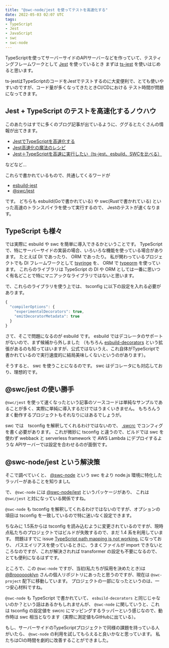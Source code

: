 ```yaml
---
title: "@swc-node/jest を使ってテストを高速化する"
date: 2022-05-03 02:07 UTC
tags: 
- TypeScript
- Jest
- JavaScript
- swc
- swc-node
---
```


TypeScriptを使ってサーバーサイドのAPIサーバーなどを作っていて、テスティングフレームワークとして [Jest](https://jestjs.io/ja/) を使っているとき
まずは [ts-jest](https://kulshekhar.github.io/ts-jest/) を使いはじめると思います。

ts-jestはTypeScriptのコードをJestでテストするのに大変便利で、とても使いやすいのですが、コード量が多くなってきたときCI/CDにおける
テスト時間が問題になってきます。

## Jest + TypeScript のテストを高速化するノウハウ

このあたりはすでに多くのブログ記事が出ているように、ググるとたくさんの情報が出てきます。

- [JestでTypeScriptを高速化する](https://miyauchi.dev/ja/posts/speeding-up-jest/)
- [Jest高速化の魔法のレシピ](https://akfm.dev/blog/2020-09-25/jest.html)
- [Jest＋TypeScriptを高速に実行したい（ts-jest、esbuild、SWCを比べる）](https://kazuhira-r.hatenablog.com/entry/2022/01/10/203844)

などなど...

これらで書かれているもので、共通してくるワードが

- [esbuild-jest](https://github.com/aelbore/esbuild-jest)
- [@swc/jest](https://github.com/swc-project/jest)

です。
どちらも esbuild(Goで書かれている) や swc(Rustで書かれている) といった高速のトランスパイラを使って実行するので、
Jestのテストが速くなります。

## TypeScript も様々

では実際に esbuild や swc を簡単に導入できるかということです。
TypeScript で、特にサーバーサイドの実装の場合、いろいろな機能を使っている場合があります。
たとえば DI であったり、 ORM であったり。
私が関わっているプロジェクトでも DI フレームワークとして [tsyringe](https://github.com/microsoft/tsyringe) を、 ORM で [typeorm](https://typeorm.io/) を使っています。
これらのライブラリは TypeScript の DI や ORM としては一番に思いつく有名どことで特にマニアックなライブラリではないと思います。

で、これらのライブラリを使う上では、 tsconfig に以下の設定を入れる必要があります。

```javascript
{
  "compilerOptions": {
    "experimentalDecorators": true,
    "emitDecoratorMetadata": true
  }
}
```

さて、そこで問題になるのが esbuild です。
esbuild ではデコレータのサポートがないので、まず候補から外しました
（もちろん [esbuild-decorators](https://github.com/anatine/esbuildnx/tree/main/packages/esbuild-decorators) 
という拡張があるのも知ってはいますが、公式ではないうえ、これ自体がTypeScriptで書かれているので実行速度的に結局美味しくないというのがあります）。

そうすると、 swc を使うことになるのです。 swc はデコレータにも対応しており、理想的です。

## @swc/jest の使い勝手

`@swc/jest` を使って速くなったという記事のソースコードは単純なサンプルであることが多く、実際に単純に導入するだけではうまくいきません。
もちろんうまく動作するプロジェクトもそれなりにはあるでしょうが。

swc では　tsconfig を解釈してくれるわけではないので、 [.swcrc](https://swc.rs/docs/configuration/swcrc) でコンフィグを書く必要があります。
これが微妙に tsconfig と違うので、ビルドでは swc を使わず webback と serverless framework で AWS Lambda にデプロイするような
APIサーバーでは設定を合わせるのが面倒です。

## @swc-node/jest という解決策

そこで調べていくと、 [@swc-node](https://github.com/swc-project/swc-node) という swc をより node.js 環境に特化したラッパーがあることを知りましt。

で、 `@swc-node` には [@swc-node/jest](https://github.com/swc-project/swc-node/tree/master/packages/jest) というパッケージがあり、
これは `@swc/jest` と対になっている関係ですね。

`@swc-node` も tsconfig を解釈してくれるわけではないのですが、オプションの項目は tsconfig を一致しているので特に迷いなく設定できます。

ちなみに 1.5系からは tsconfig を読み込むように変更されているのですが、現時点私たちのプロジェクトではビルドが失敗するので、まだ 1.4 系を利用しています。
問題はすでに issue [TypeScript path mapping is not working.](https://github.com/swc-project/swc-node/issues/626) になっており、
パスエイリアスを使っているときに、うまくファイルが import できないところなのですが、これが解決されれば transformer の設定も不要になるので、
とても便利になるはずです。

ところで、この `@swc-node` ですが、当初(私たちが採用を決めたとき)は [@Brooooooklyn](https://github.com/Brooooooklyn) さんの個人リポジトリにあったと思うのですが、現在は `@swc-project` 配下に移動しています。
プロジェクトの一部になったというのは、一つ安心材料ですね。

`@swc-node` も TypeScript で書かれていて、 `esbuild-decorators` と同じじゃないのか？という話はあるかもしれませんが、 `@swc-node` に関していうと、これは tsconfig の設定値を swcrc にマッピングするラッパーという感じなので、動作時は swc 相当となります（実際に測定値もGitHubに出ている）。

もし、サーバーサイドのTypeScriptプロジェクトで同様の課題を持っている人がいたら、 `@swc-node` の利用を試してもらえると良いかなと思っています。
私たちはCIの時間を劇的に改善することができました。

